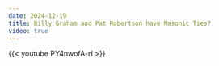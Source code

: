 ```yaml
---
date: 2024-12-19
title: Billy Graham and Pat Robertson have Masonic Ties?
video: true
---
```



{{< youtube PY4nwofA-rI >}}
